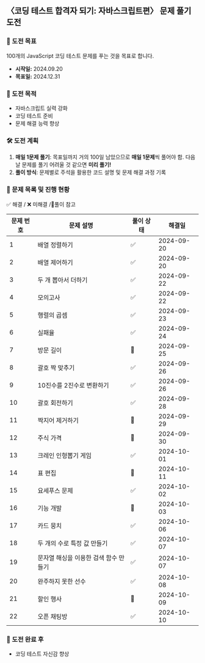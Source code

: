 ## 〈코딩 테스트 합격자 되기: 자바스크립트편〉 문제 풀기 도전

### 💪 도전 목표

100개의 JavaScript 코딩 테스트 문제를 푸는 것을 목표로 합니다.

- **시작일:** 2024.09.20
- **목표일:** 2024.12.31

### 📜 도전 목적

- 자바스크립트 실력 강화
- 코딩 테스트 준비
- 문제 해결 능력 향상

### 🛠 도전 계획

1. **매일 1문제 풀기**: 목표일까지 거의 100일 남았으므로 **매일 1문제**씩 풀어야 함. 다음날 문제를 풀기 어려울 것 같으면 **미리 풀기!**
2. **풀이 방식**: 문제별로 주석을 활용한 코드 설명 및 문제 해결 과정 기록

### 📂 문제 목록 및 진행 현황

✅ 해결 / ❌ 미해결 /🔺풀이 참고

| 문제 번호 | 문제 설명                             | 풀이 상태 | 해결일     |
| --------- | ------------------------------------- | --------- | ---------- |
| 1         | 배열 정렬하기                         | ✅        | 2024-09-20 |
| 2         | 배열 제어하기                         | ✅        | 2024-09-20 |
| 3         | 두 개 뽑아서 더하기                   | ✅        | 2024-09-22 |
| 4         | 모의고사                              | ✅        | 2024-09-22 |
| 5         | 행렬의 곱셈                           | ✅        | 2024-09-23 |
| 6         | 실패율                                | ✅        | 2024-09-24 |
| 7         | 방문 길이                             | 🔺        | 2024-09-25 |
| 8         | 괄호 짝 맞추기                        | ✅        | 2024-09-26 |
| 9         | 10진수를 2진수로 변환하기             | ✅        | 2024-09-26 |
| 10        | 괄호 회전하기                         | ✅        | 2024-09-28 |
| 11        | 짝지어 제거하기                       | 🔺        | 2024-09-29 |
| 12        | 주식 가격                             | 🔺        | 2024-09-30 |
| 13        | 크레인 인형뽑기 게임                  | ✅        | 2024-10-01 |
| 14        | 표 편집                               | 🔺        | 2024-10-11 |
| 15        | 요세푸스 문제                         | ✅        | 2024-10-02 |
| 16        | 기능 개발                             | 🔺        | 2024-10-03 |
| 17        | 카드 뭉치                             | ✅        | 2024-10-06 |
| 18        | 두 개의 수로 특정 값 만들기           | ✅        | 2024-10-07 |
| 19        | 문자열 해싱을 이용한 검색 함수 만들기 | ✅        | 2024-10-07 |
| 20        | 완주하지 못한 선수                    | ✅        | 2024-10-08 |
| 21        | 할인 행사                             | 🔺        | 2024-10-09 |
| 22        | 오픈 채팅방                           | ✅        | 2024-10-10 |

<!-- 문제14 표편집-->

### 🙌 도전 완료 후

- 코딩 테스트 자신감 향상
